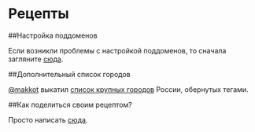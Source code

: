 Рецепты
=======

##Настройка поддоменов

Если возникли проблемы с настройкой поддоменов, то сначала загляните [сюда](configure_domain.md).

##Дополнительный список городов

[@makkot](https://github.com/makkot) выкатил [список крупных городов](big-cities.md) России, обернутых тегами.

##Как поделиться своим рецептом?

Просто написать [сюда](https://github.com/active-programming/mycityselector/issues/new).